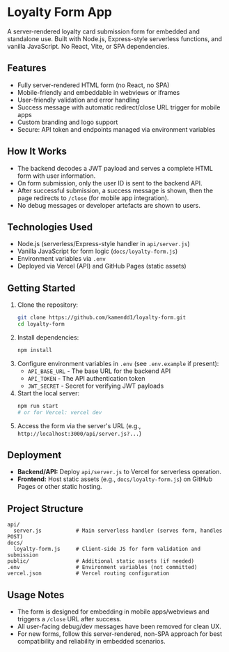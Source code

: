 # Loyalty Form App

A server-rendered loyalty card submission form for embedded and standalone use. Built with Node.js, Express-style serverless functions, and vanilla JavaScript. No React, Vite, or SPA dependencies.

## Features

- Fully server-rendered HTML form (no React, no SPA)
- Mobile-friendly and embeddable in webviews or iframes
- User-friendly validation and error handling
- Success message with automatic redirect/close URL trigger for mobile apps
- Custom branding and logo support
- Secure: API token and endpoints managed via environment variables

## How It Works

- The backend decodes a JWT payload and serves a complete HTML form with user information.
- On form submission, only the user ID is sent to the backend API.
- After successful submission, a success message is shown, then the page redirects to `/close` (for mobile app integration).
- No debug messages or developer artefacts are shown to users.

## Technologies Used

- Node.js (serverless/Express-style handler in `api/server.js`)
- Vanilla JavaScript for form logic (`docs/loyalty-form.js`)
- Environment variables via `.env`
- Deployed via Vercel (API) and GitHub Pages (static assets)

## Getting Started

1. Clone the repository:
   ```bash
   git clone https://github.com/kamendd1/loyalty-form.git
   cd loyalty-form
   ```
2. Install dependencies:
   ```bash
   npm install
   ```
3. Configure environment variables in `.env` (see `.env.example` if present):
   - `API_BASE_URL` - The base URL for the backend API
   - `API_TOKEN` - The API authentication token
   - `JWT_SECRET` - Secret for verifying JWT payloads
4. Start the local server:
   ```bash
   npm run start
   # or for Vercel: vercel dev
   ```
5. Access the form via the server's URL (e.g., `http://localhost:3000/api/server.js?...`)

## Deployment

- **Backend/API:** Deploy `api/server.js` to Vercel for serverless operation.
- **Frontend:** Host static assets (e.g., `docs/loyalty-form.js`) on GitHub Pages or other static hosting.

## Project Structure

```
api/
  server.js           # Main serverless handler (serves form, handles POST)
docs/
  loyalty-form.js     # Client-side JS for form validation and submission
public/               # Additional static assets (if needed)
.env                  # Environment variables (not committed)
vercel.json           # Vercel routing configuration
```

## Usage Notes

- The form is designed for embedding in mobile apps/webviews and triggers a `/close` URL after success.
- All user-facing debug/dev messages have been removed for clean UX.
- For new forms, follow this server-rendered, non-SPA approach for best compatibility and reliability in embedded scenarios.

